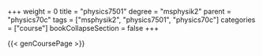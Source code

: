 +++
weight = 0
title = "physics7501"
degree = "msphysik2"
parent = "physics70c"
tags = ["msphysik2", "physics7501", "physics70c"]
categories = ["course"]
bookCollapseSection = false
+++

{{< genCoursePage >}}
